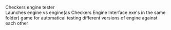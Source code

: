 Checkers engine tester  
Launches engine vs engine(as Checkers Engine Interface exe's in the same folder) game for automatical testing different versions of engine against each other

